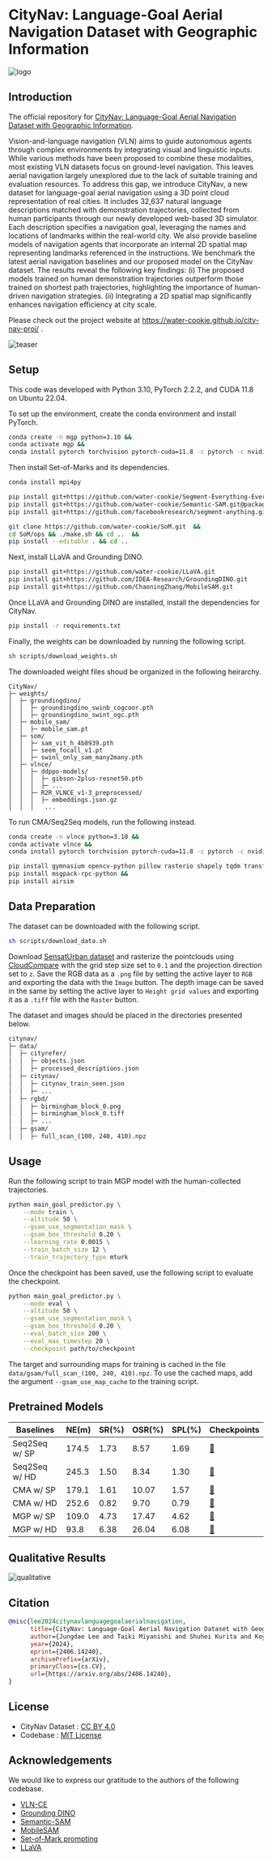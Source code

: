 # CityNav: Language-Goal Aerial Navigation Dataset with Geographic Information

![logo](images/citynav_logo.png)

## Introduction

The official repository for [CityNav: Language-Goal Aerial Navigation Dataset with Geographic Information](https://arxiv.org/abs/2406.14240).

Vision-and-language navigation (VLN) aims to guide autonomous agents through complex environments by integrating visual and linguistic inputs.
While various methods have been proposed to combine these modalities, most existing VLN datasets focus on ground-level navigation.
This leaves aerial navigation largely unexplored due to the lack of suitable training and evaluation resources.
To address this gap, we introduce CityNav, a new dataset for language-goal aerial navigation using a 3D point cloud representation of real cities.
It includes 32,637 natural language descriptions matched with demonstration trajectories, collected from human participants through our newly developed web-based 3D simulator.
Each description specifies a navigation goal, leveraging the names and locations of landmarks within the real-world city.
We also provide baseline models of navigation agents that incorporate an internal 2D spatial map representing landmarks referenced in the instructions.
We benchmark the latest aerial navigation baselines and our proposed model on the CityNav dataset.
The results reveal the following key findings: (i) The proposed models trained on human demonstration trajectories outperform those trained on shortest path trajectories, highlighting the importance of human-driven navigation strategies. (ii) Integrating a 2D spatial map significantly enhances navigation efficiency at city scale.

Please check out the project website at <a href="https://water-cookie.github.io/city-nav-proj/" target="_blank">https://water-cookie.github.io/city-nav-proj/</a> .

![teaser](images/teaser.jpeg)

## Setup

This code was developed with Python 3.10, PyTorch 2.2.2, and CUDA 11.8 on Ubuntu 22.04.

To set up the environment, create the conda environment and install PyTorch.

```bash
conda create -n mgp python=3.10 &&
conda activate mgp &&
conda install pytorch torchvision pytorch-cuda=11.8 -c pytorch -c nvidia
```

Then install Set-of-Marks and its dependencies.

```bash
conda install mpi4py

pip install git+https://github.com/water-cookie/Segment-Everything-Everywhere-All-At-Once.git@package
pip install git+https://github.com/water-cookie/Semantic-SAM.git@package
pip install git+https://github.com/facebookresearch/segment-anything.git 

git clone https://github.com/water-cookie/SoM.git  &&
cd SoM/ops && ./make.sh && cd ..  &&
pip install --editable . && cd ..
```

Next, install LLaVA and Grounding DINO.

```bash
pip install git+https://github.com/water-cookie/LLaVA.git
pip install git+https://github.com/IDEA-Research/GroundingDINO.git
pip install git+https://github.com/ChaoningZhang/MobileSAM.git
```

Once LLaVA and Grounding DINO are installed, install the dependencies for CityNav.

```bash
pip install -r requirements.txt
```

Finally, the weights can be downloaded by running the following script.

```bash
sh scripts/download_weights.sh
```

The downloaded weight files shoud be organized in the following heirarchy.

```text
CityNav/
├─ weights/
│  ├─ groundingdino/
│  │  ├─ groundingdino_swinb_cogcoor.pth
│  │  ├─ groundingdino_swint_ogc.pth
│  ├─ mobile_sam/
│  │  ├─ mobile_sam.pt
│  ├─ som/
│  │  ├─ sam_vit_h_4b8939.pth
│  │  ├─ seem_focall_v1.pt
│  │  ├─ swinl_only_sam_many2many.pth
│  ├─ vlnce/
│  │  ├─ ddppo-models/
│  │  │  ├─ gibson-2plus-resnet50.pth
│  │  │  ├─ ...
│  │  ├─ R2R_VLNCE_v1-3_preprocessed/
│  │  │  ├─ embeddings.json.gz
│  │  │   ...
```

To run CMA/Seq2Seq models, run the following instead.

```bash
conda create -n vlnce python=3.10 &&
conda activate vlnce &&
conda install pytorch torchvision pytorch-cuda=11.8 -c pytorch -c nvidia &&

pip install gymnasium opencv-python pillow rasterio shapely tqdm transformers wandb &&
pip install msgpack-rpc-python &&
pip install airsim
```

## Data Preparation

The dataset can be downloaded with the following script.

```bash
sh scripts/download_data.sh
```

Download [SensatUrban dataset](https://github.com/QingyongHu/SensatUrban?tab=readme-ov-file#4-training-and-evaluation)
and rasterize the pointclouds using [CloudCompare](https://www.danielgm.net/cc/) with the grid step size set to `0.1` and the projection direction set to `z`.
Save the RGB data as a `.png` file by setting the active layer to `RGB` and exporting the data with the `Image` button.
The depth image can be saved in the same by setting the active layer to `Height grid values` and exporting it as a `.tiff` file with the `Raster` button.

The dataset and images should be placed in the directories presented below.

```bash
citynav/
├─ data/
│  ├─ cityrefer/
│  │  ├─ objects.json
│  │  ├─ processed_descriptions.json
│  ├─ citynav/
│  │  ├─ citynav_train_seen.json
│  │  ├─ ...
│  ├─ rgbd/
│  │  ├─ birmingham_block_0.png
│  │  ├─ birmingham_block_0.tiff
│  │  ├─ ...
│  ├─ gsam/
│  │  ├─ full_scan_(100, 240, 410).npz
```

## Usage

Run the following script to train MGP model with the human-collected trajectories.

```bash
python main_goal_predictor.py \
    --mode train \
    --altitude 50 \
    --gsam_use_segmentation_mask \
    --gsam_box_threshold 0.20 \
    --learning_rate 0.0015 \
    --train_batch_size 12 \
    --train_trajectory_type mturk
```

Once the checkpoint has been saved, use the following script to evaluate the checkpoint.

```bash
python main_goal_predictor.py \
    --mode eval \
    --altitude 50 \
    --gsam_use_segmentation_mask \
    --gsam_box_threshold 0.20 \
    --eval_batch_size 200 \
    --eval_max_timestep 20 \
    --checkpoint path/to/checkpoint
```

The target and surrounding maps for training is cached in the file `data/gsam/full_scan_(100, 240, 410).npz`.
To use the cached maps, add the argument `--gsam_use_map_cache` to the training script.

## Pretrained Models

| Baselines       | NE(m) | SR(%) | OSR(%) | SPL(%)| Checkpoints |
|-----------------|-------|-------|--------|-------|-------------|
| Seq2Seq w/ SP   | 174.5 | 1.73  |  8.57  | 1.69  | [💾](https://www.dropbox.com/scl/fi/l1pkjkqp9cg72u6x398hh/seq2seq_sp.pth?rlkey=8f9l6n2l6eaktmtgdu4af8u9x&dl=0)     |
| Seq2Seq w/ HD   | 245.3 | 1.50  |  8.34  | 1.30  | [💾](https://www.dropbox.com/scl/fi/aljfwcdkt8dmwoxsr35d3/seq2seq_mturk.pth?rlkey=68s49ze697x1f5ahrbyz2l5c1&dl=0)     |
| CMA w/ SP       | 179.1 | 1.61  | 10.07  | 1.57  | [💾](https://www.dropbox.com/scl/fi/lcsvfv12w099j2qrf4b69/cma_sp.pth?rlkey=949z1haycpn3v3lung23cq5ok&dl=0)     |
| CMA w/ HD       | 252.6 | 0.82  |  9.70  | 0.79  | [💾](https://www.dropbox.com/scl/fi/ubfzccbx4mm9nycdr8lp8/cma_mturk.pth?rlkey=5997km0vlbfzntnh20noov6eu&dl=0)     |
| MGP w/ SP | 109.0 | 4.73  | 17.47  | 4.62  | [💾](https://www.dropbox.com/scl/fi/ijw6n748erb0n1ek5o0ok/mgp_sp.pth?rlkey=ygnms63elcpp059drouov0h09&dl=0)     |
| MGP w/ HD |  93.8 | 6.38  | 26.04  | 6.08  | [💾](https://www.dropbox.com/scl/fi/xoz7mzv4fddwktn961chg/mgp_mturk.pth?rlkey=r80r51gtu38mfx022md3gmq7m&dl=0)     |

## Qualitative Results

![qualitative](images/qualitative_assessment.png)

## Citation

```bibtex
@misc{lee2024citynavlanguagegoalaerialnavigation,
      title={CityNav: Language-Goal Aerial Navigation Dataset with Geographic Information}, 
      author={Jungdae Lee and Taiki Miyanishi and Shuhei Kurita and Koya Sakamoto and Daichi Azuma and Yutaka Matsuo and Nakamasa Inoue},
      year={2024},
      eprint={2406.14240},
      archivePrefix={arXiv},
      primaryClass={cs.CV},
      url={https://arxiv.org/abs/2406.14240}, 
}
```

## License

- CityNav Dataset : [CC BY 4.0](https://creativecommons.org/licenses/by/4.0/legalcode)
- Codebase : [MIT License](https://anonymous.4open.science/r/citynav-6CFE/LICENSE)

## Acknowledgements

We would like to express our gratitude to the authors of the following codebase.

- [VLN-CE](https://github.com/jacobkrantz/VLN-CE)
- [Grounding DINO](https://github.com/IDEA-Research/GroundingDINO)
- [Semantic-SAM](https://github.com/UX-Decoder/Semantic-SAM)
- [MobileSAM](https://github.com/ChaoningZhang/MobileSAM)
- [Set-of-Mark prompting](https://github.com/microsoft/SoM)
- [LLaVA](https://llava-vl.github.io/)

